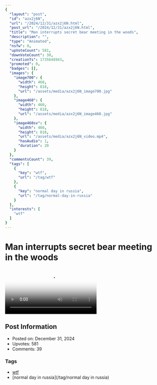 ```yaml
---
{
  "layout": "post",
  "id": "azx2j6N",
  "url": "/2024/12/31/azx2j6N.html",
  "post_url": "/2024/12/31/azx2j6N.html",
  "title": "Man interrupts secret bear meeting in the woods",
  "description": "",
  "type": "Animated",
  "nsfw": 0,
  "upVoteCount": 581,
  "downVoteCount": 30,
  "creationTs": 1735648943,
  "promoted": 0,
  "badges": [],
  "images": {
    "image700": {
      "width": 460,
      "height": 818,
      "url": "/assets/media/azx2j6N_image700.jpg"
    },
    "image460": {
      "width": 460,
      "height": 818,
      "url": "/assets/media/azx2j6N_image460.jpg"
    },
    "image460sv": {
      "width": 460,
      "height": 818,
      "url": "/assets/media/azx2j6N_video.mp4",
      "hasAudio": 1,
      "duration": 20
    }
  },
  "commentsCount": 39,
  "tags": [
    {
      "key": "wtf",
      "url": "/tag/wtf"
    },
    {
      "key": "normal day in russia",
      "url": "/tag/normal-day-in-russia"
    }
  ],
  "interests": [
    "wtf"
  ]
}
---
```


# Man interrupts secret bear meeting in the woods

<video controls playsinline loop poster="/assets/media/azx2j6N_image460.jpg">
  <source src="/assets/media/azx2j6N_video.mp4" type="video/mp4">
  Your browser does not support the video tag.
</video>

## Post Information

- Posted on: December 31, 2024
- Upvotes: 581
- Comments: 39

### Tags

- [wtf](/tag/wtf)
- [normal day in russia](/tag/normal day in russia)
